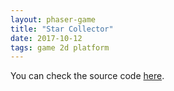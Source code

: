 ```yaml
---
layout: phaser-game
title: "Star Collector"
date: 2017-10-12
tags: game 2d platform
---
```


You can check the source code [here](https://github.com/cesarlopezfab/star-collector).


<script type="text/javascript">
  var game = new Phaser.Game(800, 600, Phaser.AUTO, '{{ layout.container }}', {preload: preload, create: create, update: update});
  var platforms;
  var score = 0;
  var scoreText;
  var cursors;

  function preload() {
    game.load.image('sky', '{{ layout.assets }}/sky.png');
    game.load.image('ground', '{{ layout.assets }}/platform.png');
    game.load.image('star', '{{ layout.assets }}/star.png');
    game.load.spritesheet('dude', '{{ layout.assets }}/dude.png', 32, 48);
  }

  function createPlatforms() {
    platforms = game.add.group();
    platforms.enableBody = true;

    var ground = platforms.create(0, game.world.height - 64, 'ground');
    ground.scale.setTo(2, 2);
    ground.body.immovable = true;

    platforms.create(400, 400, 'ground').body.immovable = true;
    platforms.create(-150, 250, 'ground').body.immovable = true;
  }

  function createPlayer() {
    player = game.add.sprite(32, game.world.height - 150, 'dude');
    game.physics.arcade.enable(player);

    player.body.bounce.y = 0.2;
    player.body.gravity.y = 300;
    player.body.collideWorldBounds = true;

    player.animations.add('left', [0, 1, 2, 3], 10, true);
    player.animations.add('right', [5, 6, 7, 8], 10, true);
  }

  function createStars() {
    stars = game.add.group();
    stars.enableBody = true;

    var numberOfStars = 12;
    var starGravity = 6;
    var starBaseBounce = 0.7;

    for (var i = 0; i < numberOfStars; i++) {
      var star = stars.create(i * 70, 0, 'star');
      star.body.gravity.y = starGravity;
      star.body.bounce.y = starBaseBounce + Math.random() * 0.2;
    }
  }

  function create() {
    game.physics.startSystem(Phaser.Physics.ARCADE);
    game.add.sprite(0, 0, 'sky');

    createPlatforms();
    createPlayer();
    createStars();

    scoreText = game.add.text(16, 16, 'Score: 0', { fontSize: '32px', fill: '#000' });
    cursors = game.input.keyboard.createCursorKeys();
  }

  function handlePlayerMovement(hitPlatform) {
    player.body.velocity.x = 0;

    if (cursors.left.isDown) {
      player.body.velocity.x = -150;
      player.animations.play('left');
    } else if (cursors.right.isDown) {
      player.body.velocity.x = 150;
      player.animations.play('right');
    } else {
      player.animations.stop();
      player.frame = 4;
    }
    var ableToJump = cursors.up.isDown && player.body.touching.down && hitPlatform;
    if (ableToJump) {
      player.body.velocity.y = -350;
    }
  }

  function update() {
    var hitPlatform = game.physics.arcade.collide(player, platforms);
    game.physics.arcade.collide(stars, platforms);
    game.physics.arcade.overlap(player, stars, collectStar, null, this);

    handlePlayerMovement(hitPlatform);
  }

  function collectStar (player, star) {
    star.kill();
    score += 10;
    scoreText.text = 'Score: ' + score;
  }

</script>
